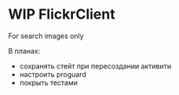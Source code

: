 # WIP FlickrClient
For search images only

В планах:
- сохранять стейт при пересоздании активити
- настроить proguard
- покрыть тестами
